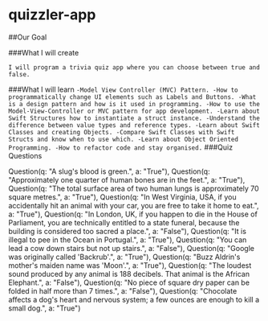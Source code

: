 # quizzler-app
##Our Goal


###What I will create

``I will program a trivia quiz app where you can choose between true and false.``

###What I will learn
``
-Model View Controller (MVC) Pattern.
-How to programmatically change UI elements such as Labels and Buttons.
-What is a design pattern and how is it used in programming.
-How to use the Model-View-Controller or MVC pattern for app development.
-Learn about Swift Structures how to instantiate a struct instance.
-Understand the difference between value types and reference types.
-Learn about Swift Classes and creating Objects.
-Compare Swift Classes with Swift Structs and know when to use which.
-Learn about Object Oriented Programming.
-How to refactor code and stay organised.
``
###Quiz Questions

  Question(q: "A slug's blood is green.", a: "True"),
        Question(q: "Approximately one quarter of human bones are in the feet.", a: "True"),
        Question(q: "The total surface area of two human lungs is approximately 70 square metres.", a: "True"),
        Question(q: "In West Virginia, USA, if you accidentally hit an animal with your car, you are free to take it home to eat.", a: "True"),
        Question(q: "In London, UK, if you happen to die in the House of Parliament, you are technically entitled to a state funeral, because the building is considered too sacred a place.", a: "False"),
        Question(q: "It is illegal to pee in the Ocean in Portugal.", a: "True"),
        Question(q: "You can lead a cow down stairs but not up stairs.", a: "False"),
        Question(q: "Google was originally called 'Backrub'.", a: "True"),
        Question(q: "Buzz Aldrin's mother's maiden name was 'Moon'.", a: "True"),
        Question(q: "The loudest sound produced by any animal is 188 decibels. That animal is the African Elephant.", a: "False"),
        Question(q: "No piece of square dry paper can be folded in half more than 7 times.", a: "False"),
        Question(q: "Chocolate affects a dog's heart and nervous system; a few ounces are enough to kill a small dog.", a: "True")
